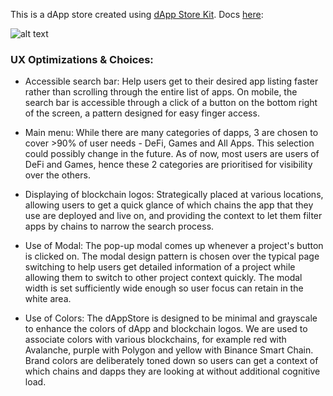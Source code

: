 This is a dApp store created using  [dApp Store Kit](https://www.dappstorekit.io/). Docs [here](https://docs.dappstorekit.io/docs/start-here): 

![alt text](https://github.com/manapixels/dappstore/blob/dappstore/public/images/screenshot-2.png?raw=true)

### UX Optimizations & Choices:

- Accessible search bar: Help users get to their desired app listing faster rather than scrolling through the entire list of apps. On mobile, the search bar is accessible through a click of a button on the bottom right of the screen, a pattern designed for easy finger access.

- Main menu: While there are many categories of dapps, 3 are chosen to cover >90% of user needs - DeFi, Games and All Apps. This selection could possibly change in the future. As of now, most users are users of DeFi and Games, hence these 2 categories are prioritised for visibility over the others.

- Displaying of blockchain logos: Strategically placed at various locations, allowing users to get a quick glance of which chains the app that they use are deployed and live on, and providing the context to let them filter apps by chains to narrow the search process.

- Use of Modal: The pop-up modal comes up whenever a project's button is clicked on. The modal design pattern is chosen over the typical page switching to help users get detailed information of a project while allowing them to switch to other project context quickly. The modal width is set sufficiently wide enough so user focus can retain in the white area.

- Use of Colors: The dAppStore is designed to be minimal and grayscale to enhance the colors of dApp and blockchain logos. We are used to associate colors with various blockchains, for example red with Avalanche, purple with Polygon and yellow with Binance Smart Chain. Brand colors are deliberately toned down so users can get a context of which chains and dapps they are looking at without additional cognitive load.